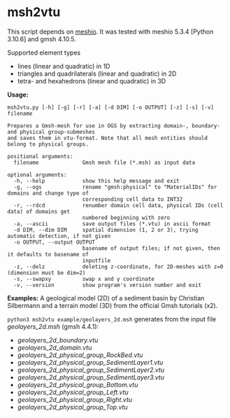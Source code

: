 # msh2vtu

This script depends on [meshio](https://github.com/nschloe/meshio).
It was tested with meshio 5.3.4 [Python 3.10.6] and gmsh 4.10.5.

Supported element types
- lines (linear and quadratic) in 1D
- triangles and quadrilaterals (linear and quadratic) in 2D
- tetra- and hexahedrons (linear and quadratic) in 3D 

**Usage:**
```
msh2vtu.py [-h] [-g] [-r] [-a] [-d DIM] [-o OUTPUT] [-z] [-s] [-v] filename

Prepares a Gmsh-mesh for use in OGS by extracting domain-, boundary- and physical group-submeshes
and saves them in vtu-format. Note that all mesh entities should belong to physical groups.

positional arguments:
  filename              Gmsh mesh file (*.msh) as input data

optional arguments:
  -h, --help            show this help message and exit
  -g, --ogs             rename "gmsh:physical" to "MaterialIDs" for domains and change type of
                        corresponding cell data to INT32
  -r, --rdcd            renumber domain cell data, physical IDs (cell data) of domains get
                        numbered beginning with zero
  -a, --ascii           save output files (*.vtu) in ascii format
  -d DIM, --dim DIM     spatial dimension (1, 2 or 3), trying automatic detection, if not given
  -o OUTPUT, --output OUTPUT
                        basename of output files; if not given, then it defaults to basename of
                        inputfile
  -z, --delz            deleting z-coordinate, for 2D-meshes with z=0 (dimension must be dim=2)
  -s, --swapxy          swap x and y coordinate
  -v, --version         show program's version number and exit

```

**Examples:**
A geological model (2D) of a sediment basin by Christian Silbermann and a terrain model (3D) from the official Gmsh tutorials (x2).

``python3 msh2vtu example/geolayers_2d.msh`` generates from the input file *geolayers_2d.msh* (gmsh 4.4.1):

- *geolayers_2d_boundary.vtu*
- *geolayers_2d_domain.vtu*                 
- *geolayers_2d_physical_group_RockBed.vtu*
- *geolayers_2d_physical_group_SedimentLayer1.vtu*
- *geolayers_2d_physical_group_SedimentLayer2.vtu*
- *geolayers_2d_physical_group_SedimentLayer3.vtu*
- *geolayers_2d_physical_group_Bottom.vtu*  
- *geolayers_2d_physical_group_Left.vtu*    
- *geolayers_2d_physical_group_Right.vtu*
- *geolayers_2d_physical_group_Top.vtu*
